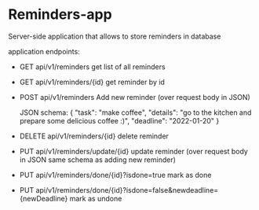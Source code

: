 # Reminders-app

Server-side application that allows to store reminders in database

application endpoints:

- GET api/v1/reminders
  get list of all reminders

- GET api/v1/reminders/{id}
  get reminder by id

- POST api/v1/reminders
  Add new reminder (over request body in JSON)
  
  JSON schema:
  {
  "task": "make coffee",
  "details": "go to the kitchen and prepare some delicious coffee :)",
  "deadline": "2022-01-20"
  }
  
- DELETE api/v1/reminders/{id}
  delete reminder  
  
- PUT api/v1/reminders/update/{id}
  update reminder (over request body in JSON same schema as adding new reminder)

- PUT api/v1/reminders/done/{id}?isdone=true
  mark as done
  
- PUT api/v1/reminders/done/{id}?isdone=false&newdeadline={newDeadline}
  mark as undone

